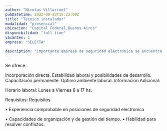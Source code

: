 ```yaml
---
author: "Nicolas Villarroel"
pubDatetime: 2022-09-23T15:22:00Z
title: "Tecnico instalador"
modalidad: "presencial"
ubicacion: "Capital Federal,Buenos Aires"
disponibilidad: "full time"
vacantes: 1
empresa: "SELECTA"

description: "Importante empresa de seguridad electronica se encuentra en la búsqueda de un Técnico Instalador de Sistemas de Seguridad Electrónica para una importante empresa ubicada en Boedo, Capital Federal, Buenos Aires.Si contas con experiencia en instalaciones de CCTV, alarmas, control de accesos o redes estructuradas, ademas poseer el título de Técnico en Electrónica o Electricidad y licencia de conducir vigente, sera el plus!"
---
```


Se ofrece:

Incorporación directa.
Estabilidad laboral y posibilidades de desarrollo.
Capacitación permanente.
Optimo ambiente laboral.
Información Adicional:

Horario laboral: Lunes a Viernes 8 a 17 hs.

Requisitos:
Requisitos

• Experiencia comprobable en posiciones de seguridad electronica

• Capacidades de organización y de gestión del tiempo.
• Habilidad para resolver conflictos.

